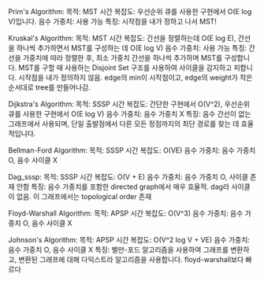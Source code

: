 Prim's Algorithm:
목적: MST
시간 복잡도: 우선순위 큐를 사용한 구현에서 O(E log V)입니다.
음수 가중치: 사용 가능
특징: 시작점을 내가 정하고 나서 MST!


Kruskal's Algorithm: 
목적: MST
시간 복잡도: 간선을 정렬하는데 O(E log E), 간선을 하나씩 추가하면서 MST를 구성하는 데 O(E log V)
음수 가중치: 사용 가능
특징: 간선을 가중치에 따라 정렬한 후, 최소 가중치 간선을 하나씩 추가하며 MST를 구성합니다. MST를 구할 때 사용하는 Disjoint Set 구조를 사용하여 사이클을 감지하고 피합니다.
시작점을 내가 정의하지 않음. edge의 min이 시작점이고, edge의 weight가 작은 순서대로 tree를 만들어나감.







Dijkstra's Algorithm:
목적: SSSP
시간 복잡도: 간단한 구현에서 O(V^2), 우선순위 큐를 사용한 구현에서 O(E log V)
음수 가중치: 음수 가중치 X
특징: 음수 간선이 없는 그래프에서 사용되며, 단일 출발점에서 다른 모든 정점까지의 최단 경로를 찾는 데 효율적입니다.


Bellman-Ford Algorithm:
목적: SSSP
시간 복잡도: O(VE)
음수 가중치: 음수 가중치 O, 음수 사이클 X


Dag_sssp:
목적: SSSP
시간 복잡도: O(V + E)
음수 가중치: 음수 가중치 O, 사이클 존재 안함
특징: 음수 가중치를 포함한 directed graph에서 매우 효율적. dag라 사이클이 없음. 이 그래프에서는 topological order 존재







Floyd-Warshall Algorithm:
목적: APSP
시간 복잡도: O(V^3)
음수 가중치: 음수 가중치 O, 음수 사이클 X


Johnson's Algorithm:
목적: APSP
시간 복잡도: O(V^2 log V + VE)
음수 가중치: 음수 가중치 O, 음수 사이클 X
특징: 벨만-포드 알고리즘을 사용하여 그래프를 변환하고, 변환된 그래프에 대해 다익스트라 알고리즘을 사용합니다. floyd-warshall보다 빠르다